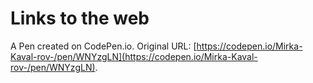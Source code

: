 # Links to the web

A Pen created on CodePen.io. Original URL: [https://codepen.io/Mirka-Kaval-rov-/pen/WNYzgLN](https://codepen.io/Mirka-Kaval-rov-/pen/WNYzgLN).


